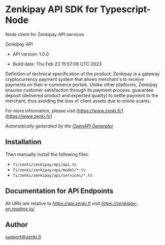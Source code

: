# Zenkipay API SDK for Typescript-Node
Node client for Zenkipay API services

Zenkipay API

- API version: 1.0.0

- Build date: Thu Feb 23 15:57:06 UTC 2023

Definition of technical specification of the product; Zenkipay is a gateway
cryptocurrency payment system that allows merchant's to receive payments on their
e-commerce portals. Unlike other platforms,
Zenkipay ensures customer satisfaction through its payment process.
guarantee deposit (delivered product and expected quality) to settle
payment to the merchant, thus avoiding the loss of client assets due to
online scams.

For more information, please visit [https://www.zenki.fi/](https://www.zenki.fi/)

*Automatically generated by the [OpenAPI Generator](https://openapi-generator.tech)*

## Installation

Then manually install the following files:

- `fi/zenki/zenkipay/api/api.ts`
- `fi/zenki/zenkipay/api/model/*.ts`
- `fi/zenki/zenkipay/api/services/*.ts`

## Documentation for API Endpoints

All URIs are relative to *https://api.zenki.fi* visit *https://zenkipay-en.readme.io/*


## Author

support@zenki.fi
